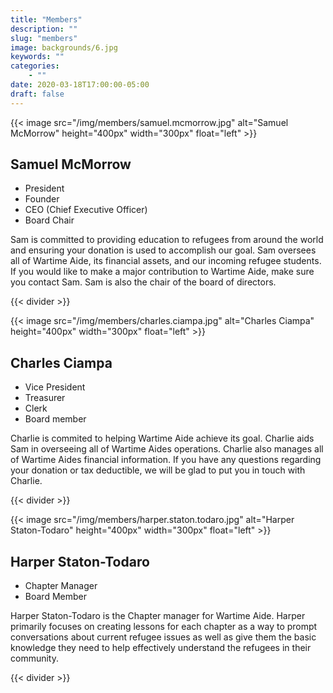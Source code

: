 ```yaml
---
title: "Members"
description: ""
slug: "members"
image: backgrounds/6.jpg
keywords: ""
categories: 
    - ""
date: 2020-03-18T17:00:00-05:00
draft: false
---
```


{{< image src="/img/members/samuel.mcmorrow.jpg" alt="Samuel McMorrow" height="400px" width="300px" float="left" >}}
## Samuel McMorrow
- President
- Founder
- CEO (Chief Executive Officer)
- Board Chair

Sam is committed to providing education to refugees from around the world and ensuring your donation is used to accomplish our goal. Sam oversees all of Wartime Aide, its financial assets, and our incoming refugee students. If you would like to make a major contribution to Wartime Aide, make sure you contact Sam. Sam is also the chair of the board of directors.

{{< divider >}}

{{< image src="/img/members/charles.ciampa.jpg" alt="Charles Ciampa" height="400px" width="300px" float="left" >}}
## Charles Ciampa
- Vice President
- Treasurer
- Clerk
- Board member

Charlie is commited to helping Wartime Aide achieve its goal. Charlie aids Sam in overseeing all of Wartime Aides operations. Charlie also manages all of Wartime Aides financial information. If you have any questions regarding your donation or tax deductible, we will be glad to put you in touch with Charlie.

{{< divider >}}

{{< image src="/img/members/harper.staton.todaro.jpg" alt="Harper Staton-Todaro" height="400px" width="300px" float="left" >}}
## Harper Staton-Todaro
- Chapter Manager
- Board Member

Harper Staton-Todaro is the Chapter manager for Wartime Aide. Harper primarily focuses on creating lessons for each chapter as a way to prompt conversations about current refugee issues as well as give them the basic knowledge they need to help effectively understand the refugees in their community.

{{< divider >}}
